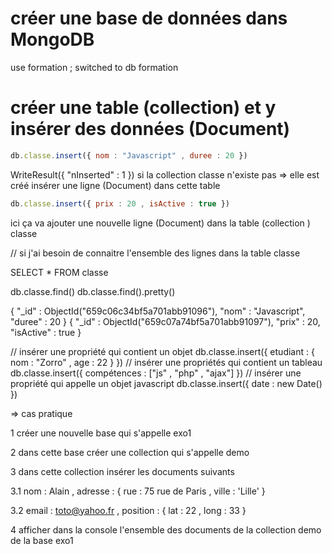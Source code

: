 
# créer une base de données dans MongoDB

use formation ;
switched to db formation

# créer une table (collection) et y insérer des données (Document)

```js
db.classe.insert({ nom : "Javascript" , duree : 20 })
```

WriteResult({ "nInserted" : 1 })
si la collection classe n'existe pas => elle est créé
insérer une ligne (Document) dans cette table 

```js
db.classe.insert({ prix : 20 , isActive : true })
```    

ici ça va ajouter une  nouvelle ligne (Document) dans la table (collection ) classe


// si j'ai besoin de connaitre l'ensemble des lignes dans la table classe 

SELECT * FROM classe

db.classe.find()
db.classe.find().pretty()

{
        "_id" : ObjectId("659c06c34bf5a701abb91096"),
        "nom" : "Javascript",
        "duree" : 20
}
{
        "_id" : ObjectId("659c07a74bf5a701abb91097"),
        "prix" : 20,
        "isActive" : true
}

// insérer une propriété qui contient un objet
db.classe.insert({ etudiant : { nom : "Zorro" , age : 22 } })
// insérer une propriétés qui contient un tableau
db.classe.insert({ compétences : ["js" , "php" , "ajax"] })
// insérer une propriété qui appelle un objet javascript
db.classe.insert({ date : new Date() })

<!-- new Date() => javascript
new DateTime() => PHP  -->

=> cas pratique 

1 créer une nouvelle base qui s'appelle exo1 

2 dans cette base créer une collection qui s'appelle demo 

3 dans cette collection insérer les documents suivants 

3.1 nom : Alain , adresse : { rue : 75 rue de Paris , ville : 'Lille' }

3.2 email : toto@yahoo.fr , position : { lat : 22 , long : 33 }

4 afficher dans la console l'ensemble des documents de la collection demo de la base exo1


